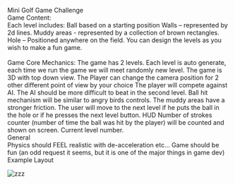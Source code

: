 ﻿
Mini Golf Game Challenge
<br />Game Content:
<br />Each level includes:
Ball based on a starting position
Walls – represented by 2d lines.
Muddy areas - represented by a collection of brown rectangles.
Hole – Positioned anywhere on the field.
You can design the levels as you wish to make a fun game.<br />
<br />Game Core Mechanics:
The game has 2 levels.
Each level is auto generate, each time we run the game we will meet randomly new level.
The game is 3D with top down view.
The Player can change the camera position for 2 other different point of view by your choice
The player will compete against AI. The AI should be more difficult to beat in the second level.
Ball hit mechanism will be similar to angry birds controls.
The muddy areas have a stronger friction.
The user will move to the next level if he puts the ball in the hole or if he presses the next level button.
HUD
Number of strokes counter (number of time the ball was hit by the player) will be counted and shown on screen.
Current level number.
<br />General<br />
Physics should FEEL realistic with de-acceleration etc…
Game should be fun (an odd request it seems, but it is one of the major things in game dev)
Example Layout

![zzz](https://cloud.githubusercontent.com/assets/5079800/25084298/fe7d85c6-2385-11e7-8140-65acac412666.png)
#
